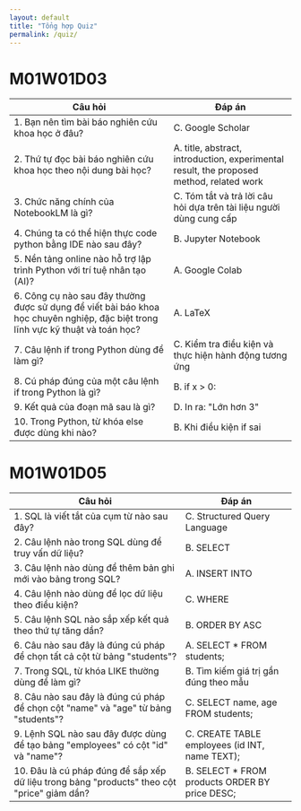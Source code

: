 ```yaml
---
layout: default
title: "Tổng hợp Quiz"
permalink: /quiz/
---
```


# M01W01D03

| Câu hỏi | Đáp án |
|--------|--------|
| 1. Bạn nên tìm bài báo nghiên cứu khoa học ở đâu? | C. Google Scholar |
| 2. Thứ tự đọc bài báo nghiên cứu khoa học theo nội dung bài học? | A. title, abstract, introduction, experimental result, the proposed method, related work |
| 3. Chức năng chính của NotebookLM là gì? | C. Tóm tắt và trả lời câu hỏi dựa trên tài liệu người dùng cung cấp |
| 4. Chúng ta có thể hiện thực code python bằng IDE nào sau đây? | B. Jupyter Notebook |
| 5. Nền tảng online nào hỗ trợ lập trình Python với trí tuệ nhân tạo (AI)? | A. Google Colab |
| 6. Công cụ nào sau đây thường được sử dụng để viết bài báo khoa học chuyên nghiệp, đặc biệt trong lĩnh vực kỹ thuật và toán học? | A. LaTeX |
| 7. Câu lệnh if trong Python dùng để làm gì? | C. Kiểm tra điều kiện và thực hiện hành động tương ứng |
| 8. Cú pháp đúng của một câu lệnh if trong Python là gì? | B. if x > 0: |
| 9. Kết quả của đoạn mã sau là gì? | D. In ra: "Lớn hơn 3" |
| 10. Trong Python, từ khóa else được dùng khi nào? | B. Khi điều kiện if sai |

# M01W01D05

| Câu hỏi | Đáp án |
|--------|--------|
| 1. SQL là viết tắt của cụm từ nào sau đây? | C. Structured Query Language |
| 2. Câu lệnh nào trong SQL dùng để truy vấn dữ liệu? | B. SELECT |
| 3. Câu lệnh nào dùng để thêm bản ghi mới vào bảng trong SQL? | A. INSERT INTO |
| 4. Câu lệnh nào dùng để lọc dữ liệu theo điều kiện? | C. WHERE |
| 5. Câu lệnh SQL nào sắp xếp kết quả theo thứ tự tăng dần? | B. ORDER BY ASC |
| 6. Câu nào sau đây là đúng cú pháp để chọn tất cả cột từ bảng "students"? | A. SELECT * FROM students; |
| 7. Trong SQL, từ khóa LIKE thường dùng để làm gì? | B. Tìm kiếm giá trị gần đúng theo mẫu |
| 8. Câu nào sau đây là đúng cú pháp để chọn cột "name" và "age" từ bảng "students"? | C. SELECT name, age FROM students; |
| 9. Lệnh SQL nào sau đây được dùng để tạo bảng "employees" có cột "id" và "name"? | C. CREATE TABLE employees (id INT, name TEXT); |
| 10. Đâu là cú pháp đúng để sắp xếp dữ liệu trong bảng "products" theo cột "price" giảm dần? | B. SELECT * FROM products ORDER BY price DESC; |
